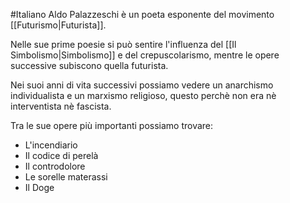 #Italiano 
Aldo Palazzeschi è un poeta esponente del movimento [[Futurismo|Futurista]].

Nelle sue prime poesie si può sentire l'influenza del [[Il Simbolismo|Simbolismo]] e del crepuscolarismo, mentre le opere successive subiscono quella futurista.

Nei suoi anni di vita successivi possiamo vedere un anarchismo individualista e un marxismo religioso, questo perchè non era nè interventista nè fascista.

Tra le sue opere più importanti possiamo trovare:
- L'incendiario
- Il codice di perelà
- Il controdolore
- Le sorelle materassi
- Il Doge